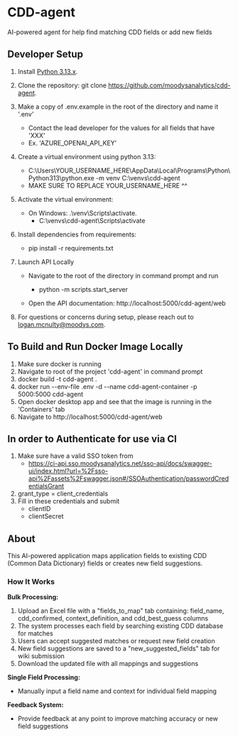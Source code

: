 # CDD-agent 
AI-powered agent for help find matching CDD fields or add new fields

## Developer Setup
1. Install [Python 3.13.x](https://www.python.org/downloads/).

2. Clone the repository: git clone https://github.com/moodysanalytics/cdd-agent.

3. Make a copy of .env.example in the root of the directory and name it '.env'
   - Contact the lead developer for the values for all fields that have 'XXX'
    - Ex. 'AZURE_OPENAI_API_KEY'


4. Create a virtual environment using python 3.13:
   - C:\Users\YOUR_USERNAME_HERE\AppData\Local\Programs\Python\Python313\python.exe -m venv C:\venvs\cdd-agent
   - MAKE SURE TO REPLACE YOUR_USERNAME_HERE ^^

5. Activate the virtual environment:
   - On Windows: .\venv\Scripts\activate. 
      - C:\venvs\cdd-agent\Scripts\activate

6. Install dependencies from requirements:
   - pip install -r requirements.txt

7. Launch API Locally 
    - Navigate to the root of the directory in command prompt and run
        - python -m scripts.start_server

    - Open the API documentation: http://localhost:5000/cdd-agent/web

8. For questions or concerns during setup, please reach out to logan.mcnulty@moodys.com.

## To Build and Run Docker Image Locally
1. Make sure docker is running
2. Navigate to root of the project 'cdd-agent' in command prompt
3. docker build -t cdd-agent .
4. docker run --env-file .env -d --name cdd-agent-container -p 5000:5000 cdd-agent
5. Open docker desktop app and see that the image is running in the 'Containers' tab
6. Navigate to http://localhost:5000/cdd-agent/web


## In order to Authenticate for use via CI 
1. Make sure have a valid SSO token from 
   - https://ci-api.sso.moodysanalytics.net/sso-api/docs/swagger-ui/index.html?url=%2Fsso-api%2Fassets%2Fswagger.json#/SSOAuthentication/passwordCredentialsGrant
2. grant_type = client_credentials
3. Fill in these credentials and submit
   - clientID
   - clientSecret

## About

This AI-powered application maps application fields to existing CDD (Common Data Dictionary) fields or creates new field suggestions.

### How It Works

**Bulk Processing:**
1. Upload an Excel file with a "fields_to_map" tab containing: field_name, cdd_confirmed, context_definition, and cdd_best_guess columns
2. The system processes each field by searching existing CDD database for matches
3. Users can accept suggested matches or request new field creation
4. New field suggestions are saved to a "new_suggested_fields" tab for wiki submission
5. Download the updated file with all mappings and suggestions

**Single Field Processing:**
- Manually input a field name and context for individual field mapping

**Feedback System:**
- Provide feedback at any point to improve matching accuracy or new field suggestions
